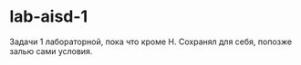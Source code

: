 # lab-aisd-1
Задачи 1 лабораторной, пока что кроме H. Сохранял для себя, попозже залью сами условия.
